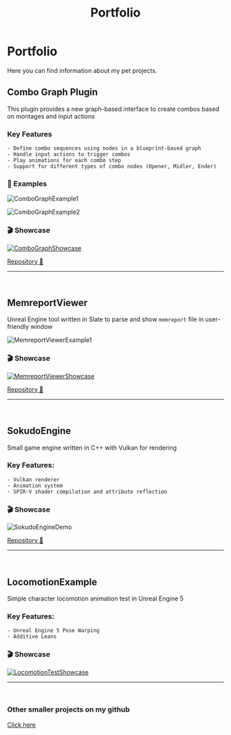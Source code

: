 ﻿---
layout: default
title: Portfolio
permalink: /portfolio/
---

# Portfolio

Here you can find information about my pet projects.

## Combo Graph Plugin
This plugin provides a new graph-based interface to create combos based on montages and input actions

### Key Features
    - Define combo sequences using nodes in a blueprint-based graph
    - Handle input actions to trigger combos
    - Play animations for each combo step
    - Support for different types of combo nodes (Opener, Midler, Ender)

### 📙 Examples

![ComboGraphExample1](https://apokrif6.github.io/assets/images/portfolio/combograph/ComboGraphExample1.png)

![ComboGraphExample2](https://apokrif6.github.io/assets/images/portfolio/combograph/ComboGraphExample2.png)

### 🎬 Showcase

[![ComboGraphShowcase](https://img.youtube.com/vi/tODbzmV0z-w/0.jpg)](https://youtu.be/tODbzmV0z-w)

[Repository 📂](https://github.com/apokrif6/ComboGraph)

---
<br>

## MemreportViewer
Unreal Engine tool written in Slate to parse and show `memreport` file in user-friendly window

![MemreportViewerExample1](https://apokrif6.github.io/assets/images/portfolio/memreportviewer/MemreportViewerExample1.png)

### 🎬 Showcase

[![MemreportViewerShowcase](https://img.youtube.com/vi/Z8CuVX3FD7c/0.jpg)](https://youtu.be/Z8CuVX3FD7c)

[Repository 📂](https://github.com/apokrif6/MemreportViewer)

---
<br>

## SokudoEngine
Small game engine written in C++ with Vulkan for rendering

### Key Features:

    - Vulkan renderer
    - Animation system
    - SPIR-V shader compilation and attribute reflection

### 🎬 Showcase

![SokudoEngineDemo](https://apokrif6.github.io/assets/images/portfolio/sokudoengine/SokudoEngineAnimation.gif)

[Repository 📂](https://github.com/apokrif6/SokudoEngine)

---
<br>

## LocomotionExample
Simple character locomotion animation test in Unreal Engine 5

### Key Features:

    - Unreal Engine 5 Pose Warping
    - Additive Leans

### 🎬 Showcase

[![LocomotionTestShowcase](https://img.youtube.com/vi/NAeK-juTPIw/0.jpg)](https://youtu.be/NAeK-juTPIw)

---
<br>

### Other smaller projects on my github

[Click here](https://github.com/apokrif6)
